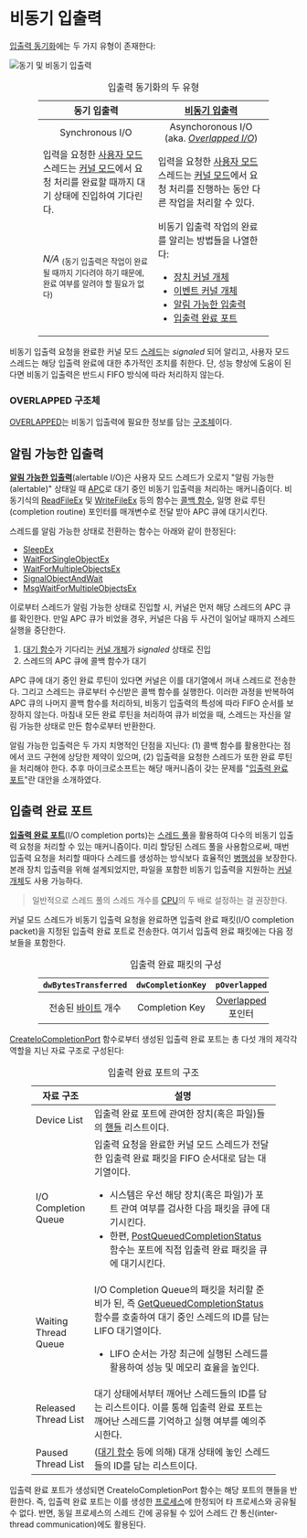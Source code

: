 # 비동기 입출력
[입출력 동기화](https://learn.microsoft.com/en-us/windows/win32/fileio/synchronous-and-asynchronous-i-o)에는 두 가지 유형이 존재한다:

![동기 및 비동기 입출력](https://learn.microsoft.com/en-us/windows/win32/fileio/images/fig2bedit.png)

<table style="width: 80%; margin-left: auto; margin-right: auto;"><caption style="caption-side: top;">입출력 동기화의 두 유형</caption><colgroup><col style="width: 50%;"/><col style="width: 50%;"/></colgroup><thead><tr><th style="text-align: center;">동기 입출력</th><th style="text-align: center;"><a href="https://en.wikipedia.org/wiki/Asynchronous_I/O">비동기 입출력</a></th></tr></thead><tbody><tr style="text-align: center;"><td>Synchronous I/O</td><td>Asynchoronous I/O (aka. <i><a href="#overlapped-구조체">Overlapped I/O</a></i>)</td></tr><tr><td>입력을 요청한 <a href="Processor.md#사용자-모드">사용자 모드</a> 스레드는 <a href="Processor.md#커널-모드">커널 모드</a>에서 요청 처리를 완료할 때까지 대기 상태에 진입하여 기다린다.</td><td>입력을 요청한 <a href="Processor.md#사용자-모드">사용자 모드</a> 스레드는 <a href="Processor.md#커널-모드">커널 모드</a>에서 요청 처리를 진행하는 동안 다른 작업을 처리할 수 있다.</td></tr><tr><td><i>N/A</i>&nbsp;<sub>(동기 입출력은 작업이 완료될 때까지 기다려야 하기 때문에, 완료 여부를 알려야 할 필요가 없다)</sub></td><td>비동기 입출력 작업의 완료를 알리는 방법들을 나열한다:

* [장치 커널 개체](Driver.md#디바이스-개체)
* [이벤트 커널 개체](Synchronization.md#이벤트-개체)
* [알림 가능한 입출력](#알림-가능한-입출력)
* [입출력 완료 포트](#입출력-완료-포트)

</td></tr></tbody></table>

비동기 입출력 요청을 완료한 커널 모드 [스레드](Thread.md)는 *signaled* 되어 알리고, 사용자 모드 스레드는 해당 입출력 완료에 대한 추가적인 조치를 취한다. 단, 성능 향상에 도움이 된다면 비동기 입출력은 반드시 FIFO 방식에 따라 처리하지 않는다.

### OVERLAPPED 구조체
[OVERLAPPED](https://learn.microsoft.com/en-us/windows/win32/api/minwinbase/ns-minwinbase-overlapped)는 비동기 입출력에 필요한 정보를 담는 [구조체](C.md#구조체)이다.

## 알림 가능한 입출력
**[알림 가능한 입출력](https://learn.microsoft.com/en-us/windows/win32/fileio/alertable-i-o)**(alertable I/O)은 사용자 모드 스레드가 오로지 "알림 가능한(alertable)" 상태일 때 [APC](Thread.md#비동기-프로시저-호출)로 대기 중인 비동기 입출력을 처리하는 매커니즘이다. 비동기식의 [ReadFileEx](https://learn.microsoft.com/en-us/windows/win32/api/fileapi/nf-fileapi-readfileex) 및 [WriteFileEx](https://learn.microsoft.com/en-us/windows/win32/api/fileapi/nf-fileapi-writefileex) 등의 함수는 [콜백 함수](C.md#콜백-함수), 일명 완료 루틴(completion routine) 포인터를 매개변수로 전달 받아 APC 큐에 대기시킨다.

스레드를 알림 가능한 상태로 전환하는 함수는 아래와 같이 한정된다:

* [SleepEx](https://learn.microsoft.com/en-us/windows/desktop/api/synchapi/nf-synchapi-sleepex)
* [WaitForSingleObjectEx](https://learn.microsoft.com/en-us/windows/desktop/api/synchapi/nf-synchapi-waitforsingleobjectex)
* [WaitForMultipleObjectsEx](https://learn.microsoft.com/en-us/windows/desktop/api/synchapi/nf-synchapi-waitformultipleobjectsex)
* [SignalObjectAndWait](https://learn.microsoft.com/en-us/windows/win32/api/synchapi/nf-synchapi-signalobjectandwait)
* [MsgWaitForMultipleObjectsEx](https://learn.microsoft.com/en-us/windows/desktop/api/winuser/nf-winuser-msgwaitformultipleobjectsex)

이로부터 스레드가 알림 가능한 상태로 진입할 시, 커널은 먼저 해당 스레드의 APC 큐를 확인한다. 만일 APC 큐가 비었을 경우, 커널은 다음 두 사건이 일어날 때까지 스레드 실행을 중단한다.

1. [대기 함수](Synchronization.md#대기-함수)가 기다리는 [커널 개체](Kernel.md#커널-개체)가 *signaled* 상태로 진입
1. 스레드의 APC 큐에 콜백 함수가 대기

APC 큐에 대기 중인 완료 루틴이 있다면 커널은 이를 대기열에서 꺼내 스레드로 전송한다. 그리고 스레드는 큐로부터 수신받은 콜백 함수를 실행한다. 이러한 과정을 반복하여 APC 큐의 나머지 콜백 함수를 처리하되, 비동기 입출력의 특성에 따라 FIFO 순서를 보장하지 않는다. 마침내 모든 완료 루틴을 처리하여 큐가 비었을 때, 스레드는 자신을 알림 가능한 상태로 만든 함수로부터 반환한다.

알림 가능한 입출력은 두 가지 치명적인 단점을 지닌다: (1) 콜백 함수를 활용한다는 점에서 코드 구현에 상당한 제약이 있으며, (2) 입출력을 요청한 스레드가 또한 완료 루틴을 처리해야 한다. 추후 마이크로소프트는 해당 매커니즘이 갖는 문제를 "[입출력 완료 포트](#입출력-완료-포트)"란 대안을 소개하였다.

## 입출력 완료 포트
**[입출력 완료 포트](https://learn.microsoft.com/en-us/windows/win32/fileio/i-o-completion-ports)**(I/O completion ports)는 [스레드 풀](Thread.md#스레드-풀)을 활용하여 다수의 비동기 입출력 요청을  처리할 수 있는 매커니즘이다. 미리 할당된 스레드 풀을 사용함으로써, 매번 입출력 요청을 처리할 때마다 스레드를 생성하는 방식보다 효율적인 [병행성](https://en.wikipedia.org/wiki/Concurrency_(computer_science))을 보장한다. 본래 장치 입출력을 위해 설계되었지만, 파일을 포함한 비동기 입출력을 지원하는 [커널 개체](Kernel.md#커널-개체)도 사용 가능하다.

> 일반적으로 스레드 풀의 스레드 개수를 [CPU](Processor.md#프로세서-코어)의 두 배로 설정하는 걸 권장한다.

커널 모드 스레드가 비동기 입출력 요청을 완료하면 입출력 완료 패킷(I/O completion packet)을 지정된 입출력 완료 포트로 전송한다. 여기서 입출력 완료 패킷에는 다음 정보들을 포함한다.

<table style="width: 80%; margin-left: auto; margin-right: auto;"><caption style="text-align: center;">입출력 완료 패킷의 구성</capation><colgroup><col style="width: 25%;"/><col style="width: 25%;"/><col style="width: 25%;"/><col style="width: 25%;"/></colgroup><thead><tr><th style="text-align: center;"><code>dwBytesTransferred</code></th><th style="text-align: center;"><code>dwCompletionKey</code></th><th style="text-align: center;"><code>pOverlapped</code></th><th style="text-align: center;"><code>dwError</code></th></tr></thead><tbody><tr style="text-align: center;"><td>전송된 <a href="https://en.wikipedia.org/wiki/Byte">바이트</a> 개수</td><td>Completion Key</td><td><a href="#overlapped-구조체">Overlapped</a> 포인터</td><td>오류 코드</td></tr></tbody></table>

[CreateIoCompletionPort](https://learn.microsoft.com/en-us/windows/win32/fileio/createiocompletionport) 함수로부터 생성된 입출력 완료 포트는 총 다섯 개의 제각각 역할을 지닌 자료 구조로 구성된다:

<table style="width: 85%; margin-left: auto; margin-right: auto;"><caption style="caption-side: top;">입출력 완료 포트의 구조</caption><colgroup><col style="width: 20%;"/><col style="width: 80%;"/></colgroup><thead><tr><th style="text-align: center;">자료 구조</th><th style="text-align: center;">설명</th></tr></thead><tbody><tr><td style="text-align: left;">Device List</td><td>입출력 완료 포트에 관여한 장치(혹은 파일)들의 <a href="Process.md#핸들">핸들</a> 리스트이다.</td></tr><tr><td style="text-align: left;">I/O Completion Queue</td><td>입출력 요청을 완료한 커널 모드 스레드가 전달한 입출력 완료 패킷을 FIFO 순서대로 담는 대기열이다.<ul><li>시스템은 우선 해당 장치(혹은 파일)가 포트 관여 여부를 검사한 다음 패킷을 큐에 대기시킨다.</li><li>한편, <a href="https://learn.microsoft.com/en-us/windows/win32/fileio/postqueuedcompletionstatus">PostQueuedCompletionStatus</a> 함수는 포트에 직접 입출력 완료 패킷을 큐에 대기시킨다.</li></ul></td></tr><tr><td style="text-align: left;">Waiting Thread Queue</td><td>I/O Completion Queue의 패킷을 처리할 준비가 된, 즉 <a href="https://learn.microsoft.com/en-us/windows/win32/api/ioapiset/nf-ioapiset-getqueuedcompletionstatus">GetQueuedCompletionStatus</a> 함수를 호출하여 대기 중인 스레드의 ID를 담는 LIFO 대기열이다. <ul><li>LIFO 순서는 가장 최근에 실행된 스레드를 활용하여 성능 및 메모리 효율을 높인다.</li></ul></td></tr><tr><td style="text-align: left;">Released Thread List</td><td>대기 상태에서부터 깨어난 스레드들의 ID를 담는 리스트이다. 이를 통해 입출력 완료 포트는 깨어난 스레드를 기억하고 실행 여부를 예의주시한다.</td></tr><tr><td style="text-align: left;">Paused Thread List</td><td>(<a href="Synchronization.md#대기-함수">대기 함수</a> 등에 의해) 대개 상태에 놓인 스레드들의 ID를 담는 리스트이다.</td></tr></tbody></table>

입출력 완료 포트가 생성되면 CreateIoCompletionPort 함수는 해당 포트의 핸들을 반환한다. 즉, 입출력 완료 포트는 이를 생성한 [프로세스](Process.md)에 한정되어 타 프로세스와 공유될 수 없다. 반면, 동일 프로세스의 스레드 간에 공유될 수 있어 스레드 간 통신(inter-thread communication)에도 활용된다.
